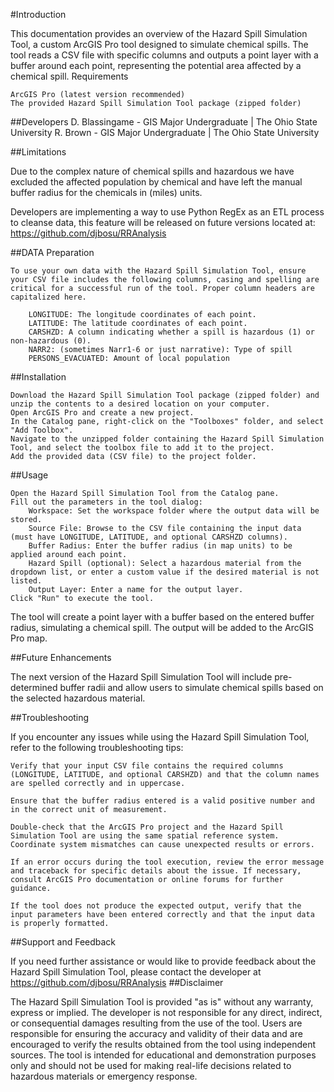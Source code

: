 #Introduction

This documentation provides an overview of the Hazard Spill Simulation Tool, a custom ArcGIS Pro tool designed to simulate chemical spills. The tool reads a CSV file with specific columns and outputs a point layer with a buffer around each point, representing the potential area affected by a chemical spill.
Requirements

    ArcGIS Pro (latest version recommended)
    The provided Hazard Spill Simulation Tool package (zipped folder)

##Developers
D. Blassingame - GIS Major Undergraduate | The Ohio State University
R. Brown - GIS Major Undergraduate | The Ohio State University

##Limitations

Due to the complex nature of chemical spills and hazardous we have excluded the affected population by chemical and have left the manual buffer radius for the chemicals in (miles) units.

Developers are implementing a way to use Python RegEx as an ETL process to cleanse data, this feature will be released on future versions located at: https://github.com/djbosu/RRAnalysis

##DATA Preparation

    To use your own data with the Hazard Spill Simulation Tool, ensure your CSV file includes the following columns, casing and spelling are critical for a successful run of the tool. Proper column headers are capitalized here.

        LONGITUDE: The longitude coordinates of each point.
        LATITUDE: The latitude coordinates of each point.
        CARSHZD: A column indicating whether a spill is hazardous (1) or non-hazardous (0).
        NARR2: (sometimes Narr1-6 or just narrative): Type of spill
        PERSONS_EVACUATED: Amount of local population

##Installation

    Download the Hazard Spill Simulation Tool package (zipped folder) and unzip the contents to a desired location on your computer.
    Open ArcGIS Pro and create a new project.
    In the Catalog pane, right-click on the "Toolboxes" folder, and select "Add Toolbox".
    Navigate to the unzipped folder containing the Hazard Spill Simulation Tool, and select the toolbox file to add it to the project.
    Add the provided data (CSV file) to the project folder.

##Usage

    Open the Hazard Spill Simulation Tool from the Catalog pane.
    Fill out the parameters in the tool dialog:
        Workspace: Set the workspace folder where the output data will be stored.
        Source File: Browse to the CSV file containing the input data (must have LONGITUDE, LATITUDE, and optional CARSHZD columns).
        Buffer Radius: Enter the buffer radius (in map units) to be applied around each point.
        Hazard Spill (optional): Select a hazardous material from the dropdown list, or enter a custom value if the desired material is not listed.
        Output Layer: Enter a name for the output layer.
    Click "Run" to execute the tool.

The tool will create a point layer with a buffer based on the entered buffer radius, simulating a chemical spill. The output will be added to the ArcGIS Pro map.

##Future Enhancements

The next version of the Hazard Spill Simulation Tool will include pre-determined buffer radii and allow users to simulate chemical spills based on the selected hazardous material.

##Troubleshooting

If you encounter any issues while using the Hazard Spill Simulation Tool, refer to the following troubleshooting tips:

    Verify that your input CSV file contains the required columns (LONGITUDE, LATITUDE, and optional CARSHZD) and that the column names are spelled correctly and in uppercase.

    Ensure that the buffer radius entered is a valid positive number and in the correct unit of measurement.

    Double-check that the ArcGIS Pro project and the Hazard Spill Simulation Tool are using the same spatial reference system. Coordinate system mismatches can cause unexpected results or errors.

    If an error occurs during the tool execution, review the error message and traceback for specific details about the issue. If necessary, consult ArcGIS Pro documentation or online forums for further guidance.

    If the tool does not produce the expected output, verify that the input parameters have been entered correctly and that the input data is properly formatted.

##Support and Feedback

If you need further assistance or would like to provide feedback about the Hazard Spill Simulation Tool, please contact the developer at https://github.com/djbosu/RRAnalysis
##Disclaimer

The Hazard Spill Simulation Tool is provided "as is" without any warranty, express or implied. The developer is not responsible for any direct, indirect, or consequential damages resulting from the use of the tool. Users are responsible for ensuring the accuracy and validity of their data and are encouraged to verify the results obtained from the tool using independent sources. The tool is intended for educational and demonstration purposes only and should not be used for making real-life decisions related to hazardous materials or emergency response.
